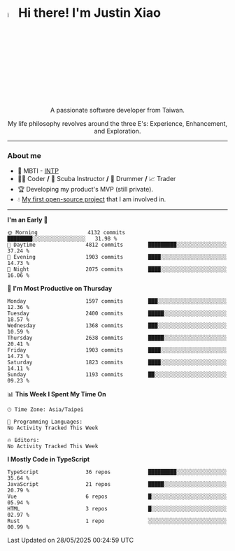 # <img src="https://media.giphy.com/media/hvRJCLFzcasrR4ia7z/giphy.gif" width="5%">Hi there! I'm Justin Xiao
<p align="center">A passionate software developer from Taiwan.  </p>
<p align="center">My life philosophy revolves around the three E's: Experience, Enhancement, and Exploration.</p>

---
### About me
- 👀 MBTI - [INTP](https://www.16personalities.com/intp-personality)
- 👨‍💻 Coder **/** 🤿 Scuba Instructor **/** 🥁 Drummer **/** 📈 Trader
- 🏆 Developing my product's MVP (still private).
- 💧 [My first open-source project](https://github.com/Game-as-a-Service/Game-Lobby-Web) that I am involved in.

---
<!--START_SECTION:waka-->
**I'm an Early 🐤** 

```text
🌞 Morning                4132 commits        ████████░░░░░░░░░░░░░░░░░   31.98 % 
🌆 Daytime                4812 commits        █████████░░░░░░░░░░░░░░░░   37.24 % 
🌃 Evening                1903 commits        ████░░░░░░░░░░░░░░░░░░░░░   14.73 % 
🌙 Night                  2075 commits        ████░░░░░░░░░░░░░░░░░░░░░   16.06 % 
```
📅 **I'm Most Productive on Thursday** 

```text
Monday                   1597 commits        ███░░░░░░░░░░░░░░░░░░░░░░   12.36 % 
Tuesday                  2400 commits        █████░░░░░░░░░░░░░░░░░░░░   18.57 % 
Wednesday                1368 commits        ███░░░░░░░░░░░░░░░░░░░░░░   10.59 % 
Thursday                 2638 commits        █████░░░░░░░░░░░░░░░░░░░░   20.41 % 
Friday                   1903 commits        ████░░░░░░░░░░░░░░░░░░░░░   14.73 % 
Saturday                 1823 commits        ████░░░░░░░░░░░░░░░░░░░░░   14.11 % 
Sunday                   1193 commits        ██░░░░░░░░░░░░░░░░░░░░░░░   09.23 % 
```


📊 **This Week I Spent My Time On** 

```text
🕑︎ Time Zone: Asia/Taipei

💬 Programming Languages: 
No Activity Tracked This Week

🔥 Editors: 
No Activity Tracked This Week
```

**I Mostly Code in TypeScript** 

```text
TypeScript               36 repos            █████████░░░░░░░░░░░░░░░░   35.64 % 
JavaScript               21 repos            █████░░░░░░░░░░░░░░░░░░░░   20.79 % 
Vue                      6 repos             █░░░░░░░░░░░░░░░░░░░░░░░░   05.94 % 
HTML                     3 repos             █░░░░░░░░░░░░░░░░░░░░░░░░   02.97 % 
Rust                     1 repo              ░░░░░░░░░░░░░░░░░░░░░░░░░   00.99 % 
```




 Last Updated on 28/05/2025 00:24:59 UTC
<!--END_SECTION:waka-->
